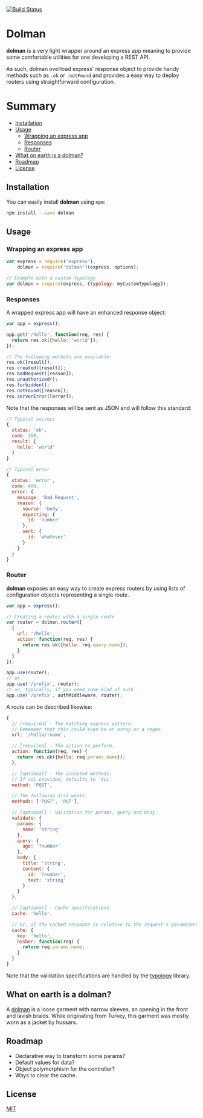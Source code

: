 [![Build Status](https://travis-ci.org/Yomguithereal/dolman.svg)](https://travis-ci.org/Yomguithereal/dolman)

# Dolman

**dolman** is a very light wrapper around an express app meaning to provide some comfortable utilities for one developing a REST API.

As such, dolman overload express' response object to provide handy methods such as `.ok` or `.notFound` and provides a easy way to deploy routers using straightforward configuration.

# Summary

* [Installation](#installation)
* [Usage](#usage)
  * [Wrapping an express app](#wrapping-an-express-app)
  * [Responses](#responses)
  * [Router](#router)
* [What on earth is a dolman?](#explanation)
* [Roadmap](#roadmap)
* [License](#license)

## Installation

You can easily install **dolman** using `npm`:

```bash
npm install --save dolman
```

## Usage

### Wrapping an express app

```js
var express = require('express'),
    dolman = require('dolman')(express, options);

// Example with a custom typology
var dolman = require(express, {typology: myCustomTypology});
```

### Responses

A wrapped express app will have an enhanced response object:

```js
var app = express();

app.get('/hello', function(req, res) {
  return res.ok({hello: 'world'});
});

// The following methods are available:
res.ok([result]);
res.created([result]);
res.badRequest([reason]);
res.unauthorized();
res.forbidden();
res.notFound([reason]);
res.serverError([error]);
```

Note that the responses will be sent as JSON and will follow this standard:

```js
// Typical success
{
  status: 'ok',
  code: 200,
  result: {
    hello: 'world'
  }
}

// Typical error
{
  status: 'error',
  code: 400,
  error: {
    message: 'Bad Request',
    reason: {
      source: 'body',
      expecting: {
        id: 'number'
      },
      sent: {
        id: 'whatever'
      }
    }
  }
}
```

### Router

**dolman** exposes an easy way to create express routers by using lists of configuration objects representing a single route.

```js
var app = express();

// Creating a router with a single route
var router = dolman.router([
  {
    url: '/hello',
    action: function(req, res) {
      return res.ok({hello: req.query.name});
    }
  }
]);

app.use(router);
// or
app.use('/prefix', router);
// or, typically, if you need some kind of auth
app.use('/prefix', authMiddleware, router);
```

A route can be described likewise:

```js
{
  // [required] - The matching express pattern.
  // Remember that this could even be an array or a regex.
  url: '/hello/:name',

  // [required] - The action to perform.
  action: function(req, res) {
    return res.ok({hello: req.params.name});
  },

  // [optional] - The accepted methods.
  // If not provided, defaults to 'ALL'
  method: 'POST',

  // The following also works:
  methods: ['POST', 'PUT'],

  // [optional] - Validation for params, query and body.
  validate: {
    params: {
      name: 'string'
    },
    query: {
      age: '?number'
    },
    body: {
      title: 'string',
      content: {
        id: '?number',
        text: 'string'
      }
    }
  },

  // [optional] - Cache specifications
  cache: 'hello',

  // Or, if the cached response is relative to the request's parameters:
  cache: {
    key: 'hello',
    hasher: function(req) {
      return req.params.name;
    }
  }
}
```

Note that the validation specifications are handled by the [typology](https://github.com/jacomyal/typology) library.

<h2 id="explanation">What on earth is a dolman?</h2>

A [dolman](https://en.wikipedia.org/wiki/Dolman) is a loose garment with narrow sleeves, an opening in the front and lavish braids. While originating from Turkey, this garment was mostly worn as a jacket by hussars.

## Roadmap

* Declarative way to transform some params?
* Default values for data?
* Object polymorphism for the controller?
* Ways to clear the cache.

## License

[MIT](LICENSE.txt)
